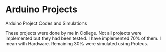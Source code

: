 # Arduino Projects
Arduino Project Codes and Simulations

These projects were done by me in College. Not all projects were implemented but they had been tested. I have implemented 70% of them. I mean with Hardware.
Remaining 30% were simulated using Proteus.
